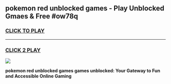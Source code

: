 
## pokemon red unblocked games - Play Unblocked Gmaes & Free #ow78q
<h3>
<a href="https://news.freeplayer.one?title=pokemon_red_unblocked_games&ref=03M">CLICK TO PLAY</a></h3>
<hr>

<h3>
<a href="https://news.freeplayer.one?title=pokemon_red_unblocked_games&ref=03M">CLICK 2 PLAY</a>
  
</h3>

<a href="https://news.freeplayer.one?title=pokemon_red_unblocked_games&ref=03M"><img src="https://clearcache.store/games.png"></a>


**pokemon red unblocked games games unblocked: Your Gateway to Fun and Accessible Online Gaming**
